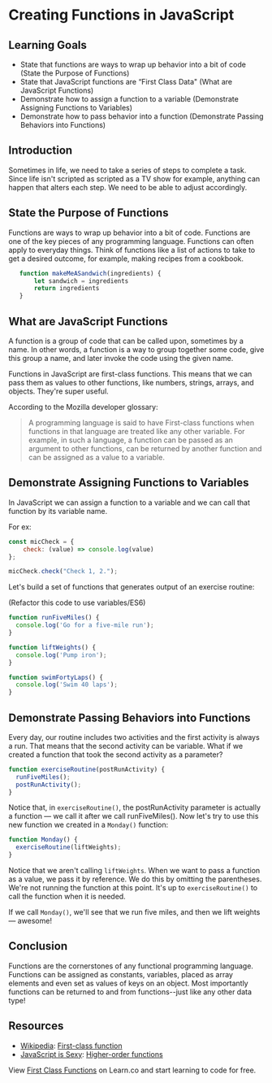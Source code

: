 # Creating Functions in JavaScript

## Learning Goals

- State that functions are ways to wrap up behavior into a bit of
code (State the Purpose of Functions)
- State that JavaScript functions are “First Class Data" (What are
JavaScript Functions)
- Demonstrate how to assign a function to a variable (Demonstrate
Assigning Functions to Variables)
- Demonstrate how to pass behavior into a function (Demonstrate
Passing Behaviors into Functions)

## Introduction

Sometimes in life, we need to take a series of steps to complete a task. 
Since life isn't scripted as scripted as a TV show for example, anything
can happen that alters each step. We need to be able to adjust accordingly.

## State the Purpose of Functions

Functions are ways to wrap up behavior into a bit of code. Functions are one
of the key pieces of any programming language. Functions can often apply to 
everyday things. Think of functions like a list of actions to take to get a
desired outcome, for example, making recipes from a cookbook.

```js
   function makeMeASandwich(ingredients) {
       let sandwich = ingredients
       return ingredients
   }
```

## What are JavaScript Functions

A function is a group of code that can be called upon, sometimes
by a name. In other words, a function is a way to group together
some code, give this group a name, and later invoke the code using
the given name.

Functions in JavaScript are first-class functions. This means that
we can pass them as values to other functions, like numbers, strings,
arrays, and objects. They're super useful.

According to the Mozilla developer glossary:
> A programming language is said to have First-class functions when
> functions in that language are treated  like any other variable.
> For example, in such a language, a function can be passed as an
> argument to other functions, can be returned by another function
> and can be assigned as a value to a variable.


## Demonstrate Assigning Functions to Variables

In JavaScript we can assign a function to a variable and we can call that
function by its variable name.

For ex:
```js
const micCheck = {
    check: (value) => console.log(value)
};

micCheck.check("Check 1, 2.");
```

Let's build a set of functions that generates output of an exercise routine:

(Refactor this code to use variables/ES6)
```js
function runFiveMiles() {
  console.log('Go for a five-mile run');
}

function liftWeights() {
  console.log('Pump iron');
}

function swimFortyLaps() {
  console.log('Swim 40 laps');
}
```

## Demonstrate Passing Behaviors into Functions

Every day, our routine includes two activities and the first activity is
always a run. That means that the second activity can be variable. What
if we created a function that took the second activity as a parameter?

```js
function exerciseRoutine(postRunActivity) {
  runFiveMiles();
  postRunActivity();
}
```

Notice that, in `exerciseRoutine()`, the postRunActivity parameter is
actually a function — we call it after we call runFiveMiles(). Now
let's try to use this new function we created in a `Monday()` function:

```js
function Monday() {
  exerciseRoutine(liftWeights);
}
```

Notice that we aren't calling `liftWeights`. When we want to pass a
function as a value, we pass it by reference. We do this by omitting
the parentheses. We're not running the function at this point. It's
up to `exerciseRoutine()` to call the function when it is needed.

If we call `Monday()`, we'll see that we run five miles, and then we
lift weights — awesome!

## Conclusion

Functions are the cornerstones of any functional programming language.
Functions can be assigned as constants, variables, placed as array elements
and even set as values of keys on an object. Most importantly  functions can
be returned to and from functions--just like any other data type!

## Resources

- [Wikipedia](https://en.wikipedia.org/wiki/First-class_function): [First-class function](https://en.wikipedia.org/wiki/First-class_function)
- [JavaScript is Sexy](http://javascriptissexy.com/understand-javascript-callback-functions-and-use-them/#more-1037): [Higher-order functions](http://javascriptissexy.com/understand-javascript-callback-functions-and-use-them/#more-1037)

<p class='util--hide'>View <a href='https://learn.co/lessons/javascript-first-class-functions'>First Class Functions</a> on Learn.co and start learning to code for free.</p>